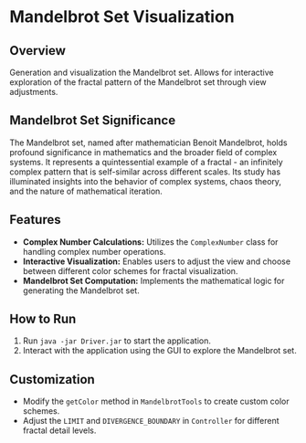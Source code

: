 # Mandelbrot Set Visualization

## Overview
Generation and visualization the Mandelbrot set. Allows for interactive exploration of the fractal pattern of the Mandelbrot set through view adjustments.

## Mandelbrot Set Significance

The Mandelbrot set, named after mathematician Benoit Mandelbrot, holds profound significance in mathematics and the broader field of complex systems. It represents a quintessential example of a fractal - an infinitely complex pattern that is self-similar across different scales. Its study has illuminated insights into the behavior of complex systems, chaos theory, and the nature of mathematical iteration.

## Features
- **Complex Number Calculations:** Utilizes the `ComplexNumber` class for handling complex number operations.
- **Interactive Visualization:** Enables users to adjust the view and choose between different color schemes for fractal visualization.
- **Mandelbrot Set Computation:** Implements the mathematical logic for generating the Mandelbrot set.

## How to Run
1. Run `java -jar Driver.jar` to start the application.
2. Interact with the application using the GUI to explore the Mandelbrot set.

## Customization
- Modify the `getColor` method in `MandelbrotTools` to create custom color schemes.
- Adjust the `LIMIT` and `DIVERGENCE_BOUNDARY` in `Controller` for different fractal detail levels.